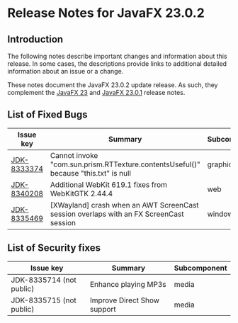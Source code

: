 # Release Notes for JavaFX 23.0.2

## Introduction

The following notes describe important changes and information about this release. In some cases, the descriptions provide links to additional detailed information about an issue or a change.

These notes document the JavaFX 23.0.2 update release. As such, they complement the [JavaFX 23](https://github.com/openjdk/jfx23u/blob/master/doc-files/release-notes-23.md) and [JavaFX 23.0.1](https://github.com/openjdk/jfx23u/blob/master/doc-files/release-notes-23.0.1.md) release notes.

## List of Fixed Bugs

Issue key | Summary | Subcomponent
--------- | ------- | ------------
[JDK-8333374](https://bugs.openjdk.org/browse/JDK-8333374) | Cannot invoke "com.sun.prism.RTTexture.contentsUseful()" because "this.txt" is null | graphics
[JDK-8340208](https://bugs.openjdk.org/browse/JDK-8340208) | Additional WebKit 619.1 fixes from WebKitGTK 2.44.4 | web
[JDK-8335469](https://bugs.openjdk.org/browse/JDK-8335469) | [XWayland] crash when an AWT ScreenCast session overlaps with an FX ScreenCast session | window-toolkit

## List of Security fixes

Issue key | Summary | Subcomponent
--------- | ------- | ------------
JDK-8335714 (not public) | Enhance playing MP3s | media
JDK-8335715 (not public) | Improve Direct Show support | media
